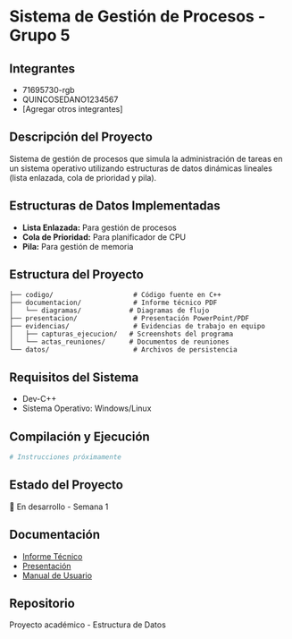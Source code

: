 # Sistema de Gestión de Procesos - Grupo 5

## Integrantes
- 71695730-rgb
- QUINCOSEDANO1234567
- [Agregar otros integrantes]

## Descripción del Proyecto
Sistema de gestión de procesos que simula la administración de tareas en un sistema operativo utilizando estructuras de datos dinámicas lineales (lista enlazada, cola de prioridad y pila).

## Estructuras de Datos Implementadas
- **Lista Enlazada:** Para gestión de procesos
- **Cola de Prioridad:** Para planificador de CPU  
- **Pila:** Para gestión de memoria

## Estructura del Proyecto
```
├── codigo/                    # Código fuente en C++
├── documentacion/             # Informe técnico PDF
│   └── diagramas/            # Diagramas de flujo
├── presentacion/              # Presentación PowerPoint/PDF
├── evidencias/                # Evidencias de trabajo en equipo
│   ├── capturas_ejecucion/   # Screenshots del programa
│   └── actas_reuniones/      # Documentos de reuniones
└── datos/                     # Archivos de persistencia
```

## Requisitos del Sistema
- Dev-C++
- Sistema Operativo: Windows/Linux

## Compilación y Ejecución
```bash
# Instrucciones próximamente
```

## Estado del Proyecto
🚧 En desarrollo - Semana 1

## Documentación
- [Informe Técnico](documentacion/GRUPO5_Evaluacion01_Con2.pdf)
- [Presentación](presentacion/)
- [Manual de Usuario](documentacion/)

## Repositorio
Proyecto académico - Estructura de Datos
